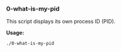 ### 0-what-is-my-pid

This script displays its own process ID (PID).

**Usage:**

```bash
./0-what-is-my-pid

